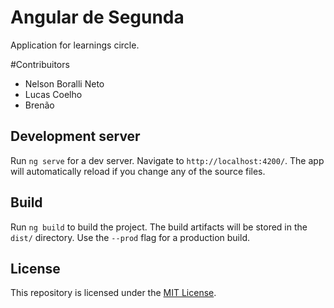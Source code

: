 # Angular de Segunda
Application for learnings circle.

#Contribuitors
- Nelson Boralli Neto
- Lucas Coelho
- Brenão

## Development server
Run `ng serve` for a dev server. Navigate to `http://localhost:4200/`. The app will automatically reload if you change any of the source files.

## Build
Run `ng build` to build the project. The build artifacts will be stored in the `dist/` directory. Use the `--prod` flag for a production build.

## License
This repository is licensed under the [MIT License](https://github.com/mvmjacobs/ng-base-app/blob/master/LICENSE.md).
